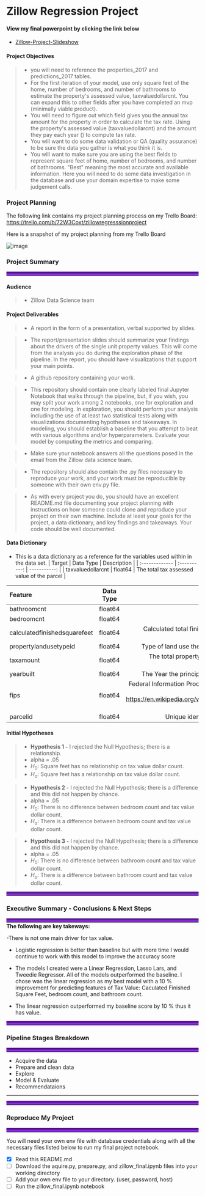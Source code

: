 # Zillow Regression Project

#### View my final powerpoint by clicking the link below
- [Zillow-Project-Slideshow](https://www.canva.com/design/DAEhUSbRcyM/4YXSwC3HlhsAWvHlPb94xg/view?utm_content=DAEhUSbRcyM&utm_campaign=designshare&utm_medium=link&utm_source=publishsharelink)

#### Project Objectives
> - you will need to reference the properties_2017 and predictions_2017 tables.
> - For the first iteration of your model, use only square feet of the home, number of bedrooms, and number of bathrooms to estimate the property's assessed value, taxvaluedollarcnt. You can expand this to other fields after you have completed an mvp (minimally viable product).
> - You will need to figure out which field gives you the annual tax amount for the property in order to calculate the tax rate. Using the property's assessed value (taxvaluedollarcnt) and the amount they pay each year (<field name>) to compute tax rate.
> - You will want to do some data validation or QA (quality assurance) to be sure the data you gather is what you think it is.
> - You will want to make sure you are using the best fields to represent square feet of home, number of bedrooms, and number of bathrooms. "Best" meaning the most accurate and available information. Here you will need to do some data investigation in the database and use your domain expertise to make some judgement calls.

### Project Planning 

The following link contains my project planning process on my Trello Board: https://trello.com/b/72W3Coxt/zillowregresssionproject

Here is a snapshot of my project planning from my Trello Board

![image](https://user-images.githubusercontent.com/80718476/122064596-e2569880-cdb6-11eb-805f-7bc4c891acf9.png)

### Project Summary
<hr style="border-top: 10px groove blueviolet; margin-top: 1px; margin-bottom: 1px"></hr>


#### Audience
> - Zillow Data Science team

#### Project Deliverables
> - A report in the form of a presentation, verbal supported by slides.

> - The report/presentation slides should summarize your findings about the drivers of the single unit property values. This will come from the analysis you do during the exploration phase of the pipeline. In the report, you should have visualizations that support your main points.

> - A github repository containing your work.

   > - This repository should contain one clearly labeled final Jupyter Notebook that walks through the pipeline, but, if you wish, you may split your work among 2 notebooks, one for exploration and one for modeling. In exploration, you should perform your analysis including the use of at least two statistical tests along with visualizations documenting hypotheses and takeaways. In modeling, you should establish a baseline that you attempt to beat with various algorithms and/or hyperparameters. Evaluate your model by computing the metrics and comparing.

   > - Make sure your notebook answers all the questions posed in the email from the Zillow data science team.

  > - The repository should also contain the .py files necessary to reproduce your work, and your work must be reproducible by someone with their own env.py file.
  
  > - As with every project you do, you should have an excellent README.md file documenting your project planning with instructions on how someone could clone and reproduce your project on their own machine. Include at least your goals for the project, a data dictionary, and key findings and takeaways. Your code should be well documented.


#### Data Dictionary
    
- This is a data dictionary as a reference for the variables used within in the data set.
 |   Target    |  Data Type   | Description    |
| :------------- | :----------: | -----------: |
|  taxvaluedollarcnt | float64   | The total tax assessed value of the parcel |

|   Feature      |  Data Type   | Description    |
| :------------- | :----------: | -----------: |
|  bathroomcnt | float64   | number of bathrooms  |
| bedroomcnt   | float64 | number of bedrooms|
| calculatedfinishedsquarefeet   | float64 | Calculated total finished living area of the home |
| propertylandusetypeid  | float64   | Type of land use the property is zoned for|
| taxamount  | float64 |The total property tax assessed for that assessment year|
| yearbuilt  | float64 |  The Year the principal residence was built |
| fips  | float64 | Federal Information Processing Standard code -  see https://en.wikipedia.org/wiki/FIPS_county_code for more details|
| parcelid | float64 | Unique identifier for parcels (lots) |



#### Initial Hypotheses

> - **Hypothesis 1 -** I rejected the Null Hypothesis; there is a relationship.
> - alpha = .05
> - $H_0$: Square feet has no relationship on tax value dollar count. 
> - $H_a$: Square feet has a relationship on tax value dollar count. 

> - **Hypothesis 2 -** I rejected the Null Hypothesis; there is a difference and this did not happen by chance.
> - alpha = .05
> - $H_0$: There is no difference between bedroom count and tax value dollar count.
> - $H_a$: There is a difference between bedroom count and tax value dollar count.

> - **Hypothesis 3 -** I rejected the Null Hypothesis; there is a difference and this did not happen by chance.
> - alpha = .05
> - $H_0$: There is no difference between bathroom count and tax value dollar count.
> - $H_a$: There is a difference between bathroom count and tax value dollar count.

<hr style="border-top: 10px groove blueviolet; margin-top: 1px; margin-bottom: 1px"></hr>

### Executive Summary - Conclusions & Next Steps
<hr style="border-top: 10px groove blueviolet; margin-top: 1px; margin-bottom: 1px"></hr>
<b>The following are key takeways:</b>

  -There is not one main driver for tax value.
 
 - Logistic regression is better than baseline but with more time I would continue to work with this model to improve the accuracy score
  
  - The models I created were a  Linear Regression, Lasso Lars, and Tweedie Regressor. All of the models outperformed the baseline. I chose was the linear regression as my best model with a 10 % improvement for predicting features of Tax Value: Caculated Finished Square Feet, bedroom count, and bathroom count.
  
  -  The linear regression  outperformed my baseline score by 10 % thus it has value.


<hr style="border-top: 10px groove blueviolet; margin-top: 1px; margin-bottom: 1px"></hr>

### Pipeline Stages Breakdown

<hr style="border-top: 10px groove blueviolet; margin-top: 1px; margin-bottom: 1px"></hr>

- Acquire the data
- Prepare and clean data
- Explore 
- Model & Evaluate
- Recommendataions


___

<hr style="border-top: 10px groove blueviolet; margin-top: 1px; margin-bottom: 1px"></hr>



### Reproduce My Project

<hr style="border-top: 10px groove blueviolet; margin-top: 1px; margin-bottom: 1px"></hr>

You will need your own env file with database credentials along with all the necessary files listed below to run my final project notebook. 
- [x] Read this README.md
- [ ] Download the aquire.py, prepare.py, and zillow_final.ipynb files into your working directory
- [ ] Add your own env file to your directory. (user, password, host)
- [ ] Run the zillow_final.ipynb notebook
